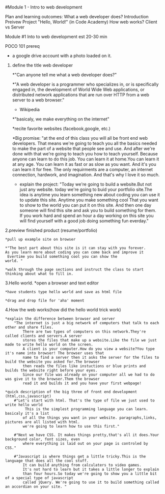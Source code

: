 #Module 1 - Intro to web development

Plan and learning outcomes:
    What a web developer does?
    Introduction
    Preivew Project
    "Hello, World!" (in Code Academy)
    How web works?
    Client vs Server
    
    
    
Module #1	Into to web development		est 20-30 min

POCO 101 prereq 

* a google drive account with a photo loaded on it.

1. define the title web developer

	*"Can anyone tell me what a web developer does?"

	*"A web developer is a programmer who specializes in,
	 or is specifically engaged in, the development of World Wide Web applications,
	 or distributed network applications that are run over HTTP from a web server to a web browser."
	- Wikipedia

	*"basicaly, we make everything on the internet"

	*recite favorite websites (facebook,google, etc.)

	*Big promise: "at the end of this class you will all be front end web developers.
			That means we're going to teach you all the basics needed to make the part of 
			a website that people see and use.
			And after we're done with that we're going to teach you how to teach yourself.
			Because anyone can learn to do this job.
			You can learn it at home.You can learn it at any age. You can learn it as fast or as
			slow as you want. And it's you can learn it for free.
			The only requirments are a computer, an internet connection, hardwork, and imagination.
			And that's why I love it so much.
			 
	* explain the project: "Today we're going to build a website.But not just any website. today 
				we're going to buid your portfolio site.The idea is anytime you learn something new 
				about coding you can use it to update this site. Anytime you make something cool
				That you want to show to the world you can put it on this site. And then one
				day someone will find this site and ask you to build something for them. If 
				you work hard and spend an hour a day working on this site you will find yourself
				with a good job doing something fun everday."
 
2.preview finished product (resume/portfolio)

	*pull up example site on browser
	
	*"The best part about this site is it can stay with you forever.
	As you learn more about coding you can come back and improve it
	 Evertime you build something cool you can show the 
	world. "

	*walk through the page sections and instruct the class to start thinking about what to fill in.
 
3.Hello world.
	*open a browser and text editor

	*have students type hello world and save as html file

	*drag and drop file for 'aha' moment

4.How the web works(how did the hello world trick work)

	*explain the difference between browser and server
		"The internet is just a big network of computers that talk to each other and share files.
			There are two types of computers on this network.They're called clients and servers.A server
			stores the files that make up a website.Like the file we just made to write hello world on the screen.
			A client is your computer.How do you view a website?You type it's name into browser! The browser uses that
			name to find a server then it asks the server for the files to build the website you asked for.The browser
			then reads the files like instuctions or blue prints and builds the website right before your eyes.
			Since our file was already on your computer all we had to do was give it to the browser.Them the browser
			read it and builds it and you have your first webpage!

	*quick description of the big three of front end development (html,css,javascript)
		#"Let's start with html. That's the type of file we just used to write hello world
			 This is the simplest programming language you can learn. basicaly it's a list
			of all the things you want in your website. paragraphs,links, pictures are all listed with html. 
			we're going to learn how to use this first."

		#"Next we have CSS. It makes things pretty,that's all it does.Your background color, font sizes, even 
			where everything is laid out on your page is controled by CSS."

		#"Javascript is where things get a little tricky.This is the language that does all the cool stuff.
			It can build anything from calculaters to video games.
			It's not hard to learn but it takes a little longer to explain
			than four hours.So today we're going to show you a little bit of a special type of javascript 
			called jQuery. We're going to use it to build something called an accordian on your site. "


